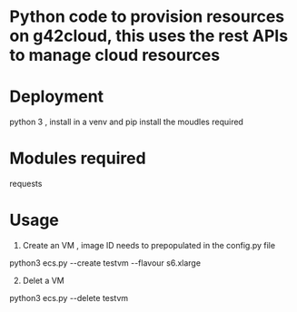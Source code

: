 # Python code to provision resources on g42cloud, this uses the rest APIs to manage cloud resources 

# Deployment
python 3 , install in a venv and pip install the moudles required 

# Modules required
requests

# Usage 
1. Create an VM , image ID needs to prepopulated in the config.py file 

python3 ecs.py --create testvm --flavour s6.xlarge

2. Delet a VM 

python3 ecs.py --delete testvm
